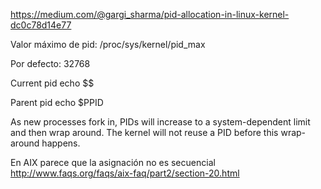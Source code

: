 https://medium.com/@gargi_sharma/pid-allocation-in-linux-kernel-dc0c78d14e77


Valor máximo de pid:
/proc/sys/kernel/pid_max

Por defecto: 32768



Current pid
echo $$

Parent pid
echo $PPID


As new processes fork in, PIDs will increase to a system-dependent limit and then wrap around. The kernel will not reuse a PID before this wrap-around happens.


En AIX parece que la asignación no es secuencial
http://www.faqs.org/faqs/aix-faq/part2/section-20.html
